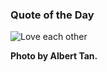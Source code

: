 ### Quote of the Day

<img src="../static/quote-sf.webp" alt="Love each other">

**Photo by Albert Tan.**